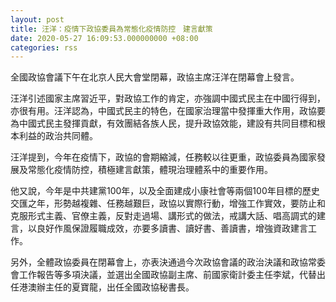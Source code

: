 ```yaml
---
layout: post
title: 汪洋：疫情下政協委員為常態化疫情防控　建言獻策
date: 2020-05-27 16:09:53.000000000 +08:00
categories: rss
---
```


全國政協會議下午在北京人民大會堂閉幕，政協主席汪洋在閉幕會上發言。

汪洋引述國家主席習近平，對政協工作的肯定，亦強調中國式民主在中國行得到，亦很有用。汪洋認為，中國式民主的特色，在國家治理當中發揮重大作用，政協要為中國式民主發揮貢獻，有效團結各族人民，提升政協效能，建設有共同目標和根本利益的政治共同體。

汪洋提到，今年在疫情下，政協的會期縮減，任務較以往更重，政協委員為國家發展及常態化疫情防控，積極建言獻策，體現治理體系中的重要作用。

他又說，今年是中共建黨100年，以及全面建成小康社會等兩個100年目標的歷史交匯之年，形勢越複雜、任務越艱巨，政協以實際行動，增強工作實效，要防止和克服形式主義、官僚主義，反對走過場、講形式的做法，戒講大話、唱高調式的建言，以良好作風保證履職成效，亦要多讀書、讀好書、善讀書，增強資政建言工作。

另外，全體政協委員在閉幕會上，亦表決通過今次政協會議的政治決議和政協常委會工作報告等多項決議，並選出全國政協副主席、前國家衛計委主任李斌，代替出任港澳辦主任的夏寶龍，出任全國政協秘書長。
